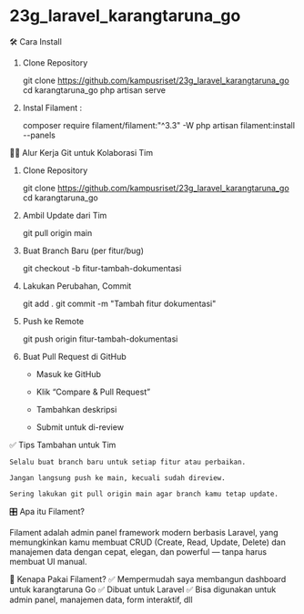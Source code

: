 # 23g_laravel_karangtaruna_go


🛠️ Cara Install
1. Clone Repository

   git clone https://github.com/kampusriset/23g_laravel_karangtaruna_go
   cd karangtaruna_go
   php artisan serve


2. Instal Filament :

   composer require filament/filament:"^3.3" -W
   php artisan filament:install --panels


🧑‍💻 Alur Kerja Git untuk Kolaborasi Tim

1. Clone Repository

   git clone https://github.com/kampusriset/23g_laravel_karangtaruna_go
   cd karangtaruna_go

2. Ambil Update dari Tim

   git pull origin main

3. Buat Branch Baru (per fitur/bug)

   git checkout -b fitur-tambah-dokumentasi

4. Lakukan Perubahan, Commit

   git add .
   git commit -m "Tambah fitur dokumentasi"

5. Push ke Remote

   git push origin fitur-tambah-dokumentasi

6. Buat Pull Request di GitHub

    - Masuk ke GitHub

    - Klik “Compare & Pull Request”

    - Tambahkan deskripsi

    - Submit untuk di-review


✅ Tips Tambahan untuk Tim

    Selalu buat branch baru untuk setiap fitur atau perbaikan.

    Jangan langsung push ke main, kecuali sudah direview.

    Sering lakukan git pull origin main agar branch kamu tetap update.

🎛️ Apa itu Filament?

Filament adalah admin panel framework modern berbasis Laravel, yang memungkinkan kamu membuat CRUD (Create, Read, Update, Delete) dan manajemen data dengan cepat, elegan, dan powerful — tanpa harus membuat UI manual.

🔧 Kenapa Pakai Filament?
✅ Mempermudah saya membangun dashboard untuk karangtaruna Go
✅ Dibuat untuk Laravel
✅ Bisa digunakan untuk admin panel, manajemen data, form interaktif, dll

